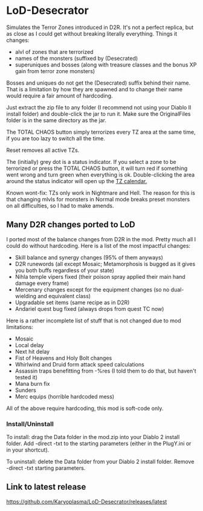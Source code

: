 # LoD-Desecrator

Simulates the Terror Zones introduced in D2R. It's not a perfect replica, but as close as I could get without breaking literally everything. Things it changes:
+ alvl of zones that are terrorized
+ names of the monsters (suffixed by (Desecrated)
+ superuniques and bosses (along with treasure classes and the bonus XP gain from terror zone monsters)

Bosses and uniques do not get the (Desecrated) suffix behind their name. That is a limitation by how they are spawned and to change their name would require a fair amount of hardcoding.

Just extract the zip file to any folder (I recommend not using your Diablo II install folder) and double-click the jar to run it. Make sure the OriginalFiles folder is in the same directory as the jar.

The TOTAL CHAOS button simply terrorizes every TZ area at the same time, if you are too lazy to switch all the time.

Reset removes all active TZs.

The (initially) grey dot is a status indicator. If you select a zone to be terrorized or press the TOTAL CHAOS button, it will turn red if something went wrong and turn green when everything is ok. Double-clicking the area around the status indicator will open up the [TZ calendar.](https://www.d2emu.com/tz-sp)

Known wont-fix:
TZs only work in Nightmare and Hell. The reason for this is that changing mlvls for monsters in Normal mode breaks preset monsters on all difficulties, so I had to make amends.

## Many D2R changes ported to LoD

I ported most of the balance changes from D2R in the mod. Pretty much all I could do without hardcoding.
Here is a list of the most impactful changes:
+ Skill balance and synergy changes (95% of them anyways)
+ D2R runewords (all except Mosaic; Metamorphosis is bugged as it gives you both buffs regardless of your state)
+ Nihla temple vipers fixed (their poison spray applied their main hand damage every frame)
+ Mercenary changes except for the equipment changes (so no dual-wielding and equivalent class)
+ Upgradable set items (same recipe as in D2R)
+ Andariel quest bug fixed (always drops from quest TC now)

Here is a rather incomplete list of stuff that is not changed due to mod limitations:

+ Mosaic
+ Local delay
+ Next hit delay
+ Fist of Heavens and Holy Bolt changes
+ Whirlwind and Druid form attack speed calculations
+ Assassin traps benefitting from -%res (I told them to do that, but haven't tested it)
+ Mana burn fix
+ Sunders
+ Merc equips (horrible hardcoded mess)

All of the above require hardcoding, this mod is soft-code only.

### Install/Uninstall

To install: drag the Data folder in the mod.zip into your Diablo 2 install folder. Add -direct -txt to the starting parameters (either in the PlugY.ini or in your shortcut).

To uninstall: delete the Data folder from your Diablo 2 install folder. Remove -direct -txt starting parameters.

## Link to latest release

https://github.com/Karyoplasma/LoD-Desecrator/releases/latest
